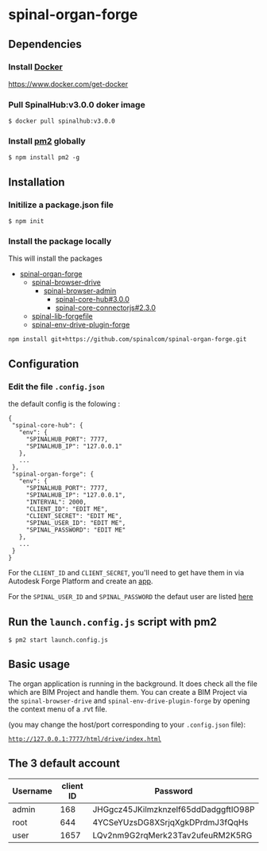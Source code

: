 # spinal-organ-forge

## Dependencies

### Install [Docker](https://www.docker.com/)

https://www.docker.com/get-docker

### Pull SpinalHub:v3.0.0 doker image
```
$ docker pull spinalhub:v3.0.0
```
### Install [pm2](https://github.com/Unitech/pm2) globally
```
$ npm install pm2 -g
```


## Installation

### Initilize a package.json file

```
$ npm init
```

### Install the package locally

This will install the packages
- [spinal-organ-forge](https://github.com/spinalcom/spinal-organ-forge)
  - [spinal-browser-drive](https://github.com/spinalcom/spinal-browser-drive)
    - [spinal-browser-admin](https://github.com/spinalcom/spinal-browser-admin)
      - [spinal-core-hub#3.0.0](https://github.com/spinalcom/spinal-core-hub)
      - [spinal-core-connectorjs#2.3.0](https://github.com/spinalcom/spinal-core-connectorjs)
  - [spinal-lib-forgefile](https://github.com/spinalcom/spinal-browser-admin)
  - [spinal-env-drive-plugin-forge](https://github.com/spinalcom/spinal-env-drive-plugin-forge)


```
npm install git+https://github.com/spinalcom/spinal-organ-forge.git
```

## Configuration

### Edit the file `.config.json`


 the default config is the folowing :
 ```
{
  "spinal-core-hub": {
    "env": {
      "SPINALHUB_PORT": 7777,
      "SPINALHUB_IP": "127.0.0.1"
    },
    ...
  },
  "spinal-organ-forge": {
    "env": {
      "SPINALHUB_PORT": 7777,
      "SPINALHUB_IP": "127.0.0.1",
      "INTERVAL": 2000,
      "CLIENT_ID": "EDIT ME",
      "CLIENT_SECRET": "EDIT ME",
      "SPINAL_USER_ID": "EDIT ME",
      "SPINAL_PASSWORD": "EDIT ME"
    },
    ...
  }
}
```

For the `CLIENT_ID` and `CLIENT_SECRET`, you'll need to get have them in via Autodesk Forge Platform and create an [app](https://developer.autodesk.com/en/docs/oauth/v2/tutorials/create-app/).


For the `SPINAL_USER_ID` and `SPINAL_PASSWORD` the defaut user are listed [here](#basic-usage)


## Run the `launch.config.js` script with pm2
```
$ pm2 start launch.config.js
```

## Basic usage

The organ application is running in the background. It does check all the file which are BIM Project and handle them. You can create a BIM Project via the `spinal-browser-drive` and `spinal-env-drive-plugin-forge` by opening the context menu of a .rvt file.

 (you may change the host/port corresponding to your `.config.json` file):

[`http://127.0.0.1:7777/html/drive/index.html`](http://127.0.0.1:7777/html/drive/index.html)

## The 3 default account

Username | client ID | Password
-|-|-
admin | 168 | JHGgcz45JKilmzknzelf65ddDadggftIO98P
root | 644 | 4YCSeYUzsDG8XSrjqXgkDPrdmJ3fQqHs
user | 1657 | LQv2nm9G2rqMerk23Tav2ufeuRM2K5RG
